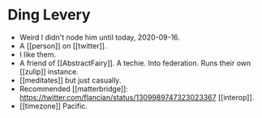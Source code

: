 # Ding Levery
- Weird I didn't node him until today, 2020-09-16.
- A [[person]] on [[twitter]].
- I like them.
- A friend of [[AbstractFairy]]. A techie. Into federation. Runs their own [[zulip]] instance.
- [[meditates]] but just casually.
- Recommended [[matterbridge]]: https://twitter.com/flancian/status/1309989747323023367 [[interop]].
- [[timezone]] Pacific.

